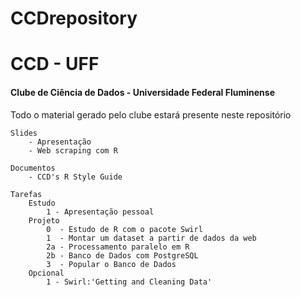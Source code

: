# CCDrepository

# CCD - UFF
#### Clube de Ciência de Dados - Universidade Federal Fluminense

Todo o material gerado pelo clube estará presente neste repositório
    
    Slides
        - Apresentação
        - Web scraping com R
    
    Documentos
        - CCD's R Style Guide

    Tarefas
        Estudo
            1 - Apresentação pessoal
        Projeto
            0  - Estudo de R com o pacote Swirl
            1  - Montar um dataset a partir de dados da web
            2a - Processamento paralelo em R
            2b - Banco de Dados com PostgreSQL
            3  - Popular o Banco de Dados
        Opcional
            1 - Swirl:'Getting and Cleaning Data'
        
